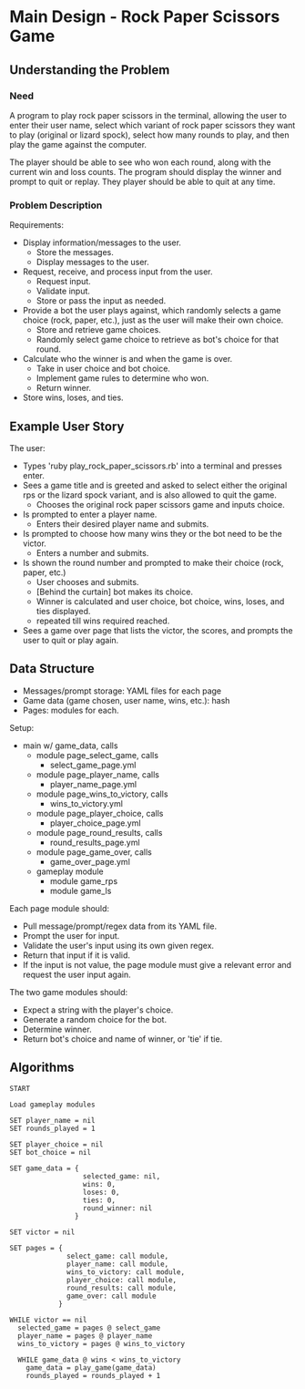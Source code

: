 # Main Design - Rock Paper Scissors Game

## Understanding the Problem

### Need

A program to play rock paper scissors in the terminal, allowing the user to enter their user name, select which variant of rock paper scissors they want to play (original or lizard spock), select how many rounds to play, and then play the game against the computer.

The player should be able to see who won each round, along with the current win and loss counts. The program should display the winner and prompt to quit or replay. They player should be able to quit at any time.

### Problem Description

Requirements:
- Display information/messages to the user.
    + Store the messages.
    + Display messages to the user.
- Request, receive, and process input from the user.
    + Request input.
    + Validate input.
    + Store or pass the input as needed.
- Provide a bot the user plays against, which randomly selects a game choice (rock, paper, etc.), just as the user will make their own choice.
    + Store and retrieve game choices.
    + Randomly select game choice to retrieve as bot's choice for that round.
- Calculate who the winner is and when the game is over.
    + Take in user choice and bot choice.
    + Implement game rules to determine who won.
    + Return winner.
- Store wins, loses, and ties.

## Example User Story

The user:
- Types 'ruby play_rock_paper_scissors.rb' into a terminal and presses enter.
- Sees a game title and is greeted and asked to select either the original rps or the lizard spock variant, and is also allowed to quit the game.
    + Chooses the original rock paper scissors game and inputs choice.
- Is prompted to enter a player name.
    + Enters their desired player name and submits.
- Is prompted to choose how many wins they or the bot need to be the victor.
    + Enters a number and submits.
- Is shown the round number and prompted to  make their choice (rock, paper, etc.)
    + User chooses and submits.
    + [Behind the curtain] bot makes its choice.
    + Winner is calculated and user choice, bot choice, wins, loses, and ties displayed.
    + repeated till wins required reached.
- Sees a game over page that lists the victor, the scores, and prompts the user to quit or play again.

## Data Structure

- Messages/prompt storage: YAML files for each page
- Game data (game chosen, user name, wins, etc.): hash
- Pages: modules for each.

Setup:
- main w/ game_data, calls
    + module page_select_game, calls
        * select_game_page.yml
    + module page_player_name, calls
        * player_name_page.yml
    + module page_wins_to_victory, calls
        * wins_to_victory.yml
    + module page_player_choice, calls
        * player_choice_page.yml
    + module page_round_results, calls
        * round_results_page.yml
    + module page_game_over, calls
        * game_over_page.yml
    + gameplay module
        * module game_rps
        * module game_ls

Each page module should:
- Pull message/prompt/regex data from its YAML file.
- Prompt the user for input.
- Validate the user's input using its own given regex.
- Return that input if it is valid.
- If the input is not value, the page module must give a relevant error and request the user input again.

The two game modules should:
- Expect a string with the player's choice.
- Generate a random choice for the bot.
- Determine winner.
- Return bot's choice and name of winner, or 'tie' if tie.

## Algorithms

```
START

Load gameplay modules

SET player_name = nil
SET rounds_played = 1

SET player_choice = nil
SET bot_choice = nil

SET game_data = {
                  selected_game: nil,
                  wins: 0,
                  loses: 0,
                  ties: 0,
                  round_winner: nil
                }

SET victor = nil

SET pages = {
              select_game: call module,
              player_name: call module,
              wins_to_victory: call module,
              player_choice: call module,
              round_results: call module,
              game_over: call module
            }

WHILE victor == nil
  selected_game = pages @ select_game
  player_name = pages @ player_name
  wins_to_victory = pages @ wins_to_victory
 
  WHILE game_data @ wins < wins_to_victory
    game_data = play_game(game_data)
    rounds_played = rounds_played + 1
```
